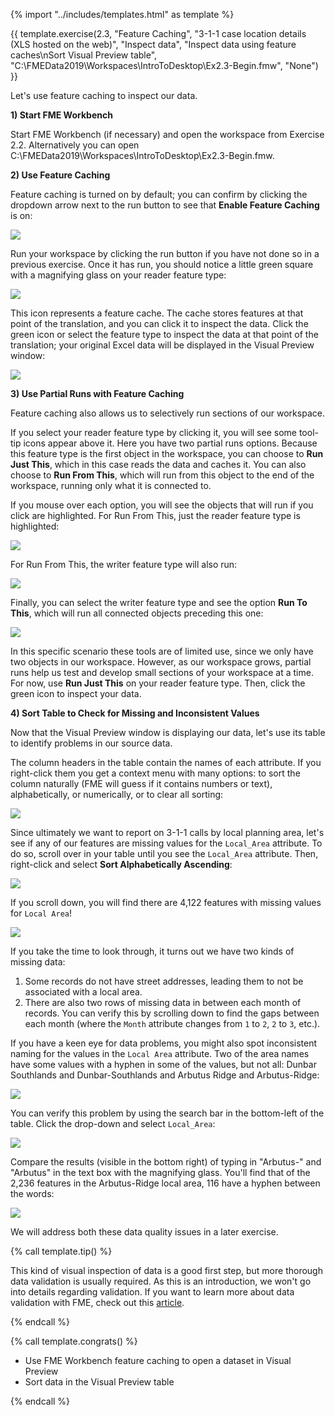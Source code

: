 {% import "../includes/templates.html" as template %}

{{ template.exercise(2.3,
               "Feature Caching",
               "3-1-1 case location details (XLS hosted on the web)",
               "Inspect data",
               "Inspect data using feature caches\nSort Visual Preview table",
               "C:\\FMEData2019\\Workspaces\\IntroToDesktop\\Ex2.3-Begin.fmw",
               "None")
}}

Let's use feature caching to inspect our data.

**1) Start FME Workbench**

Start FME Workbench (if necessary) and open the workspace from Exercise 2.2. Alternatively you can open C:\FMEData2019\Workspaces\IntroToDesktop\Ex2.3-Begin.fmw.


**2) Use Feature Caching**

Feature caching is turned on by default; you can confirm by clicking the dropdown arrow next to the run button to see that **Enable Feature Caching** is on:

![](.\Images\enable-feature-caching.png)

Run your workspace by clicking the run button if you have not done so in a previous exercise. Once it has run, you should notice a little green square with a magnifying glass on your reader feature type:

![](.\Images\feature-cache-icon.png)

This icon represents a feature cache. The cache stores features at that point of the translation, and you can click it to inspect the data. Click the green icon or select the feature type to inspect the data at that point of the translation; your original Excel data will be displayed in the Visual Preview window:

![](.\Images\excel-visual-preview.png)

**3) Use Partial Runs with Feature Caching**

Feature caching also allows us to selectively run sections of our workspace.

If you select your reader feature type by clicking it, you will see some tool-tip icons appear above it. Here you have two partial runs options. Because this feature type is the first object in the workspace, you can choose to **Run Just This**, which in this case reads the data and caches it. You can also choose to **Run From This**, which will run from this object to the end of the workspace, running only what it is connected to.

If you mouse over each option, you will see the objects that will run if you click are highlighted. For Run From This, just the reader feature type is highlighted:

![](.\Images\run-just-this.png)

For Run From This, the writer feature type will also run:

![](.\Images\run-from-this.png)

Finally, you can select the writer feature type and see the option **Run To This**, which will run all connected objects preceding this one:

![](.\Images\run-to-this.png)

In this specific scenario these tools are of limited use, since we only have two objects in our workspace. However, as our workspace grows, partial runs help us test and develop small sections of your workspace at a time. For now, use **Run Just This** on your reader feature type. Then, click the green icon to inspect your data.

**4) Sort Table to Check for Missing and Inconsistent Values**

Now that the Visual Preview window is displaying our data, let's use its table to identify problems in our source data.

The column headers in the table contain the names of each attribute. If you right-click them you get a context menu with many options: to sort the column naturally (FME will guess if it contains numbers or text), alphabetically, or numerically, or to clear all sorting:

![](.\Images\sort-options.png)

Since ultimately we want to report on 3-1-1 calls by local planning area, let's see if any of our features are missing values for the `Local_Area` attribute. To do so, scroll over in your table until you see the `Local_Area` attribute. Then, right-click and select **Sort Alphabetically Ascending**:

![](.\Images\sort-local-area.png)

If you scroll down, you will find there are 4,122 features with missing values for `Local Area`!

![](.\Images\missing-values.png)

If you take the time to look through, it turns out we have two kinds of missing data:

1. Some records do not have street addresses, leading them to not be associated with a local area.
2. There are also two rows of missing data in between each month of records. You can verify this by scrolling down to find the gaps between each month (where the `Month` attribute changes from `1` to `2`, `2` to `3`, etc.).

If you have a keen eye for data problems, you might also spot inconsistent naming for the values in the `Local Area` attribute. Two of the area names have some values with a hyphen in some of the values, but not all: Dunbar Southlands and Dunbar-Southlands and Arbutus Ridge and Arbutus-Ridge:

![](.\Images\local-area-data-issue.png)

You can verify this problem by using the search bar in the bottom-left of the table. Click the drop-down and select `Local_Area`:

![](.\Images\table-view-search-dropdown.png)

Compare the results (visible in the bottom right) of typing in "Arbutus-" and "Arbutus" in the text box with the magnifying glass. You'll find that of the 2,236 features in the Arbutus-Ridge local area, 116 have a hyphen between the words:

![](.\Images\arbutus.png)

We will address both these data quality issues in a later exercise.

{% call template.tip() %}

This kind of visual inspection of data is a good first step, but more thorough data validation is usually required. As this is an introduction, we won't go into details regarding validation. If you want to learn more about data validation with FME, check out this <a href="https://knowledge.safe.com/articles/32707/tutorial-data-validation-and-qa-with-fme.html">article</a>.

{% endcall %}

{% call template.congrats() %}

<ul>
  <li>Use FME Workbench feature caching to open a dataset in Visual Preview</li>
  <li>Sort data in the Visual Preview table</li>
</ul>

{% endcall %}
